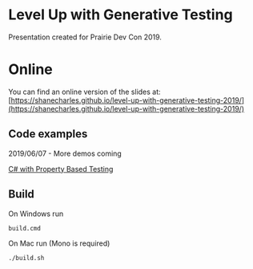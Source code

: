 # Level Up with Generative Testing

Presentation created for Prairie Dev Con 2019.

# Online

You can find an online version of the slides at:
[https://shanecharles.github.io/level-up-with-generative-testing-2019/](https://shanecharles.github.io/level-up-with-generative-testing-2019/)


## Code examples

2019/06/07 - More demos coming

[C# with Property Based Testing](https://github.com/shanecharles/level-up-with-generative-testing-2019-csharp-demo)

## Build

On Windows run

    build.cmd

On Mac run (Mono is required)

    ./build.sh

